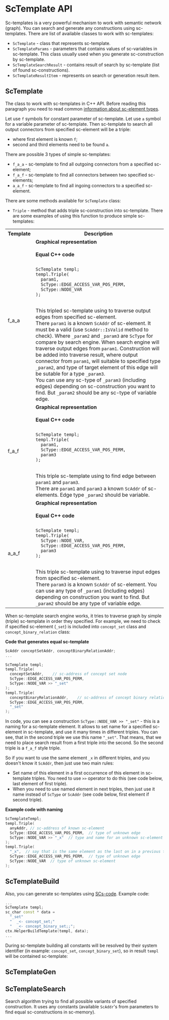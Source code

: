 # **ScTemplate API**

Sc-templates is a very powerful mechanism to work with semantic network (graph). You can search and generate any
constructions using sc-templates. There are list of available classes to work with sc-templates:

* `ScTemplate` - class that represents sc-template.
* `ScTemplateParams` - parameters that contains values of sc-variables in sc-template. This class usually used when you
  generate sc-construction by sc-template.
* `ScTemplateSearchResult` - contains result of search by sc-template (list of found sc-constructions).
* `ScTemplateResultItem` - represents on search or generation result item.

## **ScTemplate**

The class to work with sc-templates in C++ API. Before reading this paragraph you need to read
common [information about sc-element types](../../sc-element-types.md).

Let use `f` symbols for constant parameter of sc-template. Let use `a` symbol for a variable parameter of sc-template. 
Then sc-template to search all output connectors from specified sc-element will be a triple:

* where first element is known `f`;
* second and third elements need to be found `a`.

There are possible 3 types of simple sc-templates:

* `f_a_a` - sc-template to find all outgoing connectors from a specified sc-element;
* `f_a_f` - sc-template to find all connectors between two specified sc-elements;
* `a_a_f` - sc-template to find all ingoing connectors to a specified sc-element.

There are some methods available for `ScTemplate` class:

* `Triple` - method that adds triple sc-construction into sc-template. There are some examples of using this function to
  produce simple sc-templates:

<table>
  <tr>
    <th>Template</th>
    <th>Description</th>
  </tr>

  <tr>
    <td>f_a_a</td>
    <td>
      <strong>Graphical representation</strong>
      <br/><scg src="../images/templates/template_triple_f_a_a_example.gwf"></scg>
      <br/><strong>Equal C++ code</strong>
      <br/>
<pre><code class="cpp hljs">
ScTemplate templ;
templ.Triple(
  param1,
  ScType::EDGE_ACCESS_VAR_POS_PERM,
  ScType::NODE_VAR
);
</code></pre>
      <br/>This tripled sc-template using to traverse output edges from specified sc-element.
      <br/>There <code>param1</code> is a known <code>ScAddr</code> of sc-element. It must be a valid (use <code>ScAddr::IsValid</code> method to check). Where <code>_param2</code> and <code>_param3</code> are <code>ScType</code> for compare by search engine. When search engine will traverse output edges from <code>param1</code>. Construction will be added into traverse result, where output connector from <code>param1</code>, will suitable to specified type <code>_param2</code>, and type of target element of this edge will be sutable for a type <code>_param3</code>.
      <br/>You can use any sc-type of <code>_param3</code> (including edges) depending on sc-construction you want to find. But <code>_param2</code> should be any sc-type of variable edge.
    </td>
  </tr>

  <tr>
    <td>f_a_f</td>
    <td>
      <strong>Graphical representation</strong>
      <br/><scg src="../images/templates/template_triple_f_a_f_example.gwf"></scg>
      <br/><strong>Equal C++ code</strong>
      <br/>
<pre><code class="cpp hljs">
ScTemplate templ;
templ.Triple(
  param1,
  ScType::EDGE_ACCESS_VAR_POS_PERM,
  param3
);
</code></pre>
      <br/>This triple sc-template using to find edge between <code>param1</code> and <code>param3</code>.
      <br/>There are <code>param1</code> and <code>param3</code> a known <code>ScAddr</code> of sc-elements. Edge type <code>_param2</code> should be variable.
    </td>
  </tr>
  <tr>
    <td>a_a_f</td>
    <td>
      <strong>Graphical representation</strong>
      <br/><scg src="../images/templates/template_triple_a_a_f_example.gwf"></scg>
      <br/><strong>Equal C++ code</strong>
      <br/>
<pre><code class="cpp hljs">
ScTemplate templ;
templ.Triple(
  ScType::NODE_VAR,
  ScType::EDGE_ACCESS_VAR_POS_PERM,
  param3
);
</code></pre>
      <br/>This triple sc-template using to traverse input edges from specified sc-element.
      <br/>There <code>param3</code> is a known <code>ScAddr</code> of sc-element. You can use any type of <code>_param1</code> (including edges) depending on construction you want to find. But <code>_param2</code> should be any type of variable edge.
    </td>
  </tr>
</table>

When sc-template search engine works, it tries to traverse graph by simple (triple) sc-template in order they specified. For
example, we need to check if specified sc-element (`_set`) is included into `concept_set` class and `concept_binary_relation` class:

<scg src="../images/templates/template_example_2.gwf"></scg>

**Code that generates equal sc-template**

```cpp
ScAddr conceptSetAddr, conceptBinaryRelationAddr;
...

ScTemplate templ;
templ.Triple(
  conceptSetAddr,    // sc-address of concept set node
  ScType::EDGE_ACCESS_VAR_POS_PERM,
  ScType::NODE_VAR >> "_set"
);
templ.Triple(
  conceptBinaryRelationAddr,    // sc-address of concept binary relation node
  ScType::EDGE_ACCESS_VAR_POS_PERM,
  "_set"
);
```

In code, you can see a construction `ScType::NODE_VAR >> "_set"` - this is a naming for a sc-template element.
It allows to set name for a specified sc-element in sc-template, and use it many times in different triples. You can see,
that in the second triple we use this name `"_set"`. That means, that we need to place search result from a
first triple into the second. So the second triple is a `f_a_f` style triple.

So if you want to use the same element `_x` in different triples, and you doesn't know it `ScAddr`, then just use two
main rules:

* Set name of this element in a first occurrence of this element in sc-template triples. You need to use `>>` operator to
  do this (see code below, last element of first triple).
* When you need to use named element in next triples, then just use it name instead of `ScType` or `ScAddr` (see code
  below, first element if second triple).

**Example code with naming**

```cpp
ScTemplateTempl;
templ.Triple(
  anyAddr, // sc-address of known sc-element
  ScType::EDGE_ACCESS_VAR_POS_PERM,  // type of unknown edge
  ScType::NODE_VAR >> "_x"  // type and name for an unknown sc-element
);
templ.Triple(
  "_x",  // say that is the same element as the last on in a previous triple
  ScType::EDGE_ACCESS_VAR_POS_PERM,  // type of unknown edge
  ScType::NODE_VAR  // type of unknown sc-element
);
```

## **ScTemplateBuild**

Also, you can generate sc-templates using [SCs-code](../../../../scs/scs.md). Example code:

```cpp
...
ScTemplate templ; 
sc_char const * data = 
  "_set"
  "  _<- concept_set;"
  "  _<- concept_binary_set;;";
ctx.HelperBuildTemplate(templ, data);
...
```

During sc-template building all constants will be resolved by their system identifier (in
example: `concept_set`, `concept_binary_set`), so in result `templ` will be contained sc-template:

<scg src="../images/templates/template_example_2.gwf"></scg>

## **ScTemplateGen**

## **ScTemplateSearch**

Search algorithm trying to find all possible variants of specified construction. It uses any constants (available 
`ScAddr`'s from parameters to find equal sc-constructions in sc-memory).

